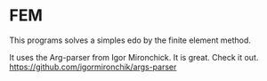 # FEM
This programs solves a simples edo by the finite element method.

It uses the Arg-parser from Igor Mironchick. It is great. Check it out. https://github.com/igormironchik/args-parser
